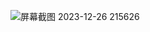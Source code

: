 ![屏幕截图 2023-12-26 215626](https://github.com/YangDai2003/Timer-Compose_for_Desktop/assets/107718193/809135dd-cc2b-4932-847f-31b43d0fa037)
